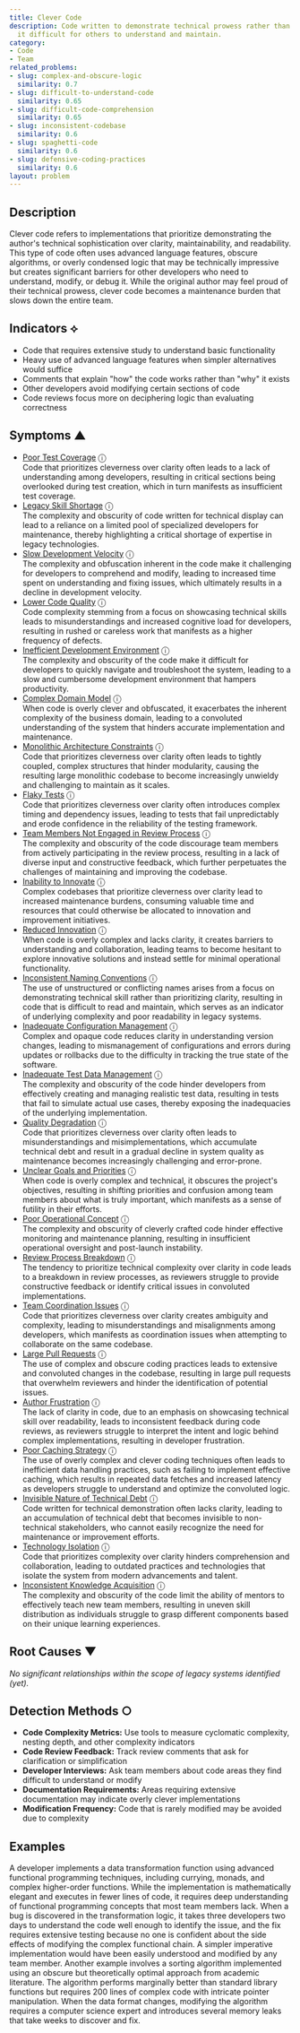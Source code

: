 ```yaml
---
title: Clever Code
description: Code written to demonstrate technical prowess rather than clarity, making
  it difficult for others to understand and maintain.
category:
- Code
- Team
related_problems:
- slug: complex-and-obscure-logic
  similarity: 0.7
- slug: difficult-to-understand-code
  similarity: 0.65
- slug: difficult-code-comprehension
  similarity: 0.65
- slug: inconsistent-codebase
  similarity: 0.6
- slug: spaghetti-code
  similarity: 0.6
- slug: defensive-coding-practices
  similarity: 0.6
layout: problem
---
```


## Description

Clever code refers to implementations that prioritize demonstrating the author's technical sophistication over clarity, maintainability, and readability. This type of code often uses advanced language features, obscure algorithms, or overly condensed logic that may be technically impressive but creates significant barriers for other developers who need to understand, modify, or debug it. While the original author may feel proud of their technical prowess, clever code becomes a maintenance burden that slows down the entire team.

## Indicators ⟡
- Code that requires extensive study to understand basic functionality
- Heavy use of advanced language features when simpler alternatives would suffice
- Comments that explain "how" the code works rather than "why" it exists
- Other developers avoid modifying certain sections of code
- Code reviews focus more on deciphering logic than evaluating correctness

## Symptoms ▲
- [Poor Test Coverage](poor-test-coverage.md) <span class="info-tooltip" title="Confidence: 0.532, Strength: 0.754">ⓘ</span>
<br/>  Code that prioritizes cleverness over clarity often leads to a lack of understanding among developers, resulting in critical sections being overlooked during test creation, which in turn manifests as insufficient test coverage.
- [Legacy Skill Shortage](legacy-skill-shortage.md) <span class="info-tooltip" title="Confidence: 0.501, Strength: 0.800">ⓘ</span>
<br/>  The complexity and obscurity of code written for technical display can lead to a reliance on a limited pool of specialized developers for maintenance, thereby highlighting a critical shortage of expertise in legacy technologies.
- [Slow Development Velocity](slow-development-velocity.md) <span class="info-tooltip" title="Confidence: 0.482, Strength: 0.827">ⓘ</span>
<br/>  The complexity and obfuscation inherent in the code make it challenging for developers to comprehend and modify, leading to increased time spent on understanding and fixing issues, which ultimately results in a decline in development velocity.
- [Lower Code Quality](lower-code-quality.md) <span class="info-tooltip" title="Confidence: 0.471, Strength: 0.799">ⓘ</span>
<br/>  Code complexity stemming from a focus on showcasing technical skills leads to misunderstandings and increased cognitive load for developers, resulting in rushed or careless work that manifests as a higher frequency of defects.
- [Inefficient Development Environment](inefficient-development-environment.md) <span class="info-tooltip" title="Confidence: 0.469, Strength: 0.772">ⓘ</span>
<br/>  The complexity and obscurity of the code make it difficult for developers to quickly navigate and troubleshoot the system, leading to a slow and cumbersome development environment that hampers productivity.
- [Complex Domain Model](complex-domain-model.md) <span class="info-tooltip" title="Confidence: 0.465, Strength: 0.698">ⓘ</span>
<br/>  When code is overly clever and obfuscated, it exacerbates the inherent complexity of the business domain, leading to a convoluted understanding of the system that hinders accurate implementation and maintenance.
- [Monolithic Architecture Constraints](monolithic-architecture-constraints.md) <span class="info-tooltip" title="Confidence: 0.446, Strength: 0.839">ⓘ</span>
<br/>  Code that prioritizes cleverness over clarity often leads to tightly coupled, complex structures that hinder modularity, causing the resulting large monolithic codebase to become increasingly unwieldy and challenging to maintain as it scales.
- [Flaky Tests](flaky-tests.md) <span class="info-tooltip" title="Confidence: 0.436, Strength: 0.753">ⓘ</span>
<br/>  Code that prioritizes cleverness over clarity often introduces complex timing and dependency issues, leading to tests that fail unpredictably and erode confidence in the reliability of the testing framework.
- [Team Members Not Engaged in Review Process](team-members-not-engaged-in-review-process.md) <span class="info-tooltip" title="Confidence: 0.403, Strength: 0.778">ⓘ</span>
<br/>  The complexity and obscurity of the code discourage team members from actively participating in the review process, resulting in a lack of diverse input and constructive feedback, which further perpetuates the challenges of maintaining and improving the codebase.
- [Inability to Innovate](inability-to-innovate.md) <span class="info-tooltip" title="Confidence: 0.394, Strength: 0.826">ⓘ</span>
<br/>  Complex codebases that prioritize cleverness over clarity lead to increased maintenance burdens, consuming valuable time and resources that could otherwise be allocated to innovation and improvement initiatives.
- [Reduced Innovation](reduced-innovation.md) <span class="info-tooltip" title="Confidence: 0.390, Strength: 0.811">ⓘ</span>
<br/>  When code is overly complex and lacks clarity, it creates barriers to understanding and collaboration, leading teams to become hesitant to explore innovative solutions and instead settle for minimal operational functionality.
- [Inconsistent Naming Conventions](inconsistent-naming-conventions.md) <span class="info-tooltip" title="Confidence: 0.386, Strength: 0.723">ⓘ</span>
<br/>  The use of unstructured or conflicting names arises from a focus on demonstrating technical skill rather than prioritizing clarity, resulting in code that is difficult to read and maintain, which serves as an indicator of underlying complexity and poor readability in legacy systems.
- [Inadequate Configuration Management](inadequate-configuration-management.md) <span class="info-tooltip" title="Confidence: 0.357, Strength: 0.802">ⓘ</span>
<br/>  Complex and opaque code reduces clarity in understanding version changes, leading to mismanagement of configurations and errors during updates or rollbacks due to the difficulty in tracking the true state of the software.
- [Inadequate Test Data Management](inadequate-test-data-management.md) <span class="info-tooltip" title="Confidence: 0.353, Strength: 0.699">ⓘ</span>
<br/>  The complexity and obscurity of the code hinder developers from effectively creating and managing realistic test data, resulting in tests that fail to simulate actual use cases, thereby exposing the inadequacies of the underlying implementation.
- [Quality Degradation](quality-degradation.md) <span class="info-tooltip" title="Confidence: 0.346, Strength: 0.819">ⓘ</span>
<br/>  Code that prioritizes cleverness over clarity often leads to misunderstandings and misimplementations, which accumulate technical debt and result in a gradual decline in system quality as maintenance becomes increasingly challenging and error-prone.
- [Unclear Goals and Priorities](unclear-goals-and-priorities.md) <span class="info-tooltip" title="Confidence: 0.334, Strength: 0.766">ⓘ</span>
<br/>  When code is overly complex and technical, it obscures the project's objectives, resulting in shifting priorities and confusion among team members about what is truly important, which manifests as a sense of futility in their efforts.
- [Poor Operational Concept](poor-operational-concept.md) <span class="info-tooltip" title="Confidence: 0.326, Strength: 0.787">ⓘ</span>
<br/>  The complexity and obscurity of cleverly crafted code hinder effective monitoring and maintenance planning, resulting in insufficient operational oversight and post-launch instability.
- [Review Process Breakdown](review-process-breakdown.md) <span class="info-tooltip" title="Confidence: 0.323, Strength: 0.780">ⓘ</span>
<br/>  The tendency to prioritize technical complexity over clarity in code leads to a breakdown in review processes, as reviewers struggle to provide constructive feedback or identify critical issues in convoluted implementations.
- [Team Coordination Issues](team-coordination-issues.md) <span class="info-tooltip" title="Confidence: 0.319, Strength: 0.769">ⓘ</span>
<br/>  Code that prioritizes cleverness over clarity creates ambiguity and complexity, leading to misunderstandings and misalignments among developers, which manifests as coordination issues when attempting to collaborate on the same codebase.
- [Large Pull Requests](large-pull-requests.md) <span class="info-tooltip" title="Confidence: 0.314, Strength: 0.591">ⓘ</span>
<br/>  The use of complex and obscure coding practices leads to extensive and convoluted changes in the codebase, resulting in large pull requests that overwhelm reviewers and hinder the identification of potential issues.
- [Author Frustration](author-frustration.md) <span class="info-tooltip" title="Confidence: 0.314, Strength: 0.759">ⓘ</span>
<br/>  The lack of clarity in code, due to an emphasis on showcasing technical skill over readability, leads to inconsistent feedback during code reviews, as reviewers struggle to interpret the intent and logic behind complex implementations, resulting in developer frustration.
- [Poor Caching Strategy](poor-caching-strategy.md) <span class="info-tooltip" title="Confidence: 0.310, Strength: 0.635">ⓘ</span>
<br/>  The use of overly complex and clever coding techniques often leads to inefficient data handling practices, such as failing to implement effective caching, which results in repeated data fetches and increased latency as developers struggle to understand and optimize the convoluted logic.
- [Invisible Nature of Technical Debt](invisible-nature-of-technical-debt.md) <span class="info-tooltip" title="Confidence: 0.310, Strength: 0.771">ⓘ</span>
<br/>  Code written for technical demonstration often lacks clarity, leading to an accumulation of technical debt that becomes invisible to non-technical stakeholders, who cannot easily recognize the need for maintenance or improvement efforts.
- [Technology Isolation](technology-isolation.md) <span class="info-tooltip" title="Confidence: 0.305, Strength: 0.766">ⓘ</span>
<br/>  Code that prioritizes complexity over clarity hinders comprehension and collaboration, leading to outdated practices and technologies that isolate the system from modern advancements and talent.
- [Inconsistent Knowledge Acquisition](inconsistent-knowledge-acquisition.md) <span class="info-tooltip" title="Confidence: 0.304, Strength: 0.741">ⓘ</span>
<br/>  The complexity and obscurity of the code limit the ability of mentors to effectively teach new team members, resulting in uneven skill distribution as individuals struggle to grasp different components based on their unique learning experiences.

## Root Causes ▼

*No significant relationships within the scope of legacy systems identified (yet).*

## Detection Methods ○
- **Code Complexity Metrics:** Use tools to measure cyclomatic complexity, nesting depth, and other complexity indicators
- **Code Review Feedback:** Track review comments that ask for clarification or simplification
- **Developer Interviews:** Ask team members about code areas they find difficult to understand or modify
- **Documentation Requirements:** Areas requiring extensive documentation may indicate overly clever implementations
- **Modification Frequency:** Code that is rarely modified may be avoided due to complexity

## Examples

A developer implements a data transformation function using advanced functional programming techniques, including currying, monads, and complex higher-order functions. While the implementation is mathematically elegant and executes in fewer lines of code, it requires deep understanding of functional programming concepts that most team members lack. When a bug is discovered in the transformation logic, it takes three developers two days to understand the code well enough to identify the issue, and the fix requires extensive testing because no one is confident about the side effects of modifying the complex functional chain. A simpler imperative implementation would have been easily understood and modified by any team member. Another example involves a sorting algorithm implemented using an obscure but theoretically optimal approach from academic literature. The algorithm performs marginally better than standard library functions but requires 200 lines of complex code with intricate pointer manipulation. When the data format changes, modifying the algorithm requires a computer science expert and introduces several memory leaks that take weeks to discover and fix.
